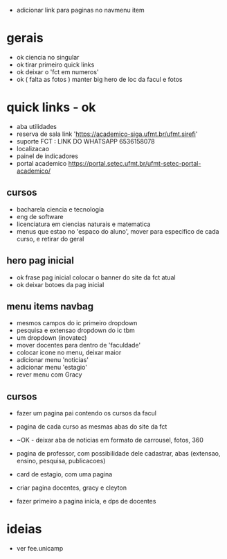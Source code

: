 - adicionar link para paginas no navmenu item

# gerais

- ok ciencia no singular
- ok tirar primeiro quick links
- ok deixar o 'fct em numeros'
- ok ( falta as fotos ) manter big hero de loc da facul e fotos

# quick links - ok

- aba utilidades
- reserva de sala link 'https://academico-siga.ufmt.br/ufmt.sirefi'
- suporte FCT : LINK DO WHATSAPP 6536158078
- localizacao
- painel de indicadores
- portal academico https://portal.setec.ufmt.br/ufmt-setec-portal-academico/

## cursos

- bacharela ciencia e tecnologia
- eng de software
- licenciatura em ciencias naturais e matematica
- menus que estao no 'espaco do aluno', mover para especifico de cada curso, e retirar do geral

## hero pag inicial

- ok frase pag inicial colocar o banner do site da fct atual
- ok deixar botoes da pag inicial

## menu items navbag

- mesmos campos do ic primeiro dropdown
- pesquisa e extensao dropdown do ic tbm
- um dropdown (inovatec)
- mover docentes para dentro de 'faculdade'
- colocar icone no menu, deixar maior
- adicionar menu 'noticias'
- adicionar menu 'estagio'
- rever menu com Gracy

## cursos

- fazer um pagina pai contendo os cursos da facul
- pagina de cada curso as mesmas abas do site da fct

- ~OK - deixar aba de noticias em formato de carrousel, fotos, 360

- pagina de professor, com possibilidade dele cadastrar, abas (extensao, ensino, pesquisa, publicacoes)

- card de estagio, com uma pagina

- criar pagina docentes, gracy e cleyton

- fazer primeiro a pagina inicla, e dps de docentes

# ideias

- ver fee.unicamp
